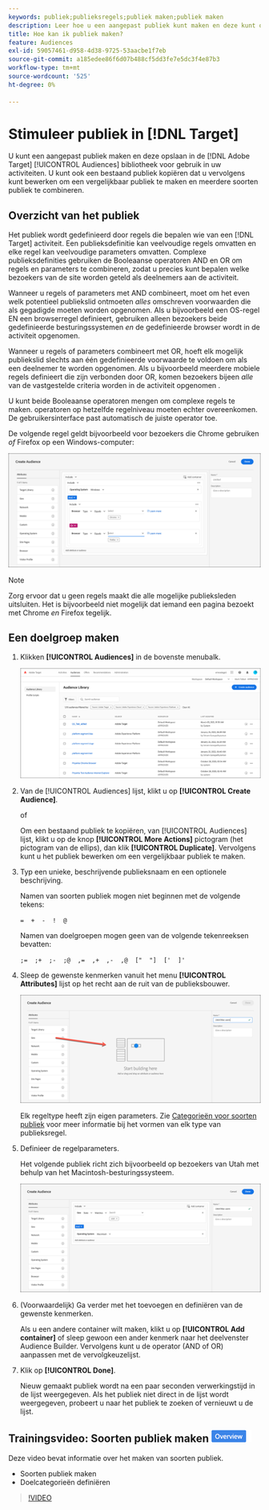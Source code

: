 ```yaml
---
keywords: publiek;publieksregels;publiek maken;publiek maken
description: Leer hoe u een aangepast publiek kunt maken en deze kunt opslaan in de [!DNL Adobe Target] [!UICONTROL Audiences] bibliotheek voor gebruik in activiteiten.
title: Hoe kan ik publiek maken?
feature: Audiences
exl-id: 59057461-d958-4d38-9725-53aacbe1f7eb
source-git-commit: a185edee86f6d07b488cf5dd3fe7e5dc3f4e87b3
workflow-type: tm+mt
source-wordcount: '525'
ht-degree: 0%

---
```


# Stimuleer publiek in [!DNL Target]

U kunt een aangepast publiek maken en deze opslaan in de [!DNL Adobe Target] [!UICONTROL Audiences] bibliotheek voor gebruik in uw activiteiten. U kunt ook een bestaand publiek kopiëren dat u vervolgens kunt bewerken om een vergelijkbaar publiek te maken en meerdere soorten publiek te combineren.

## Overzicht van het publiek

Het publiek wordt gedefinieerd door regels die bepalen wie van een [!DNL Target] activiteit. Een publieksdefinitie kan veelvoudige regels omvatten en elke regel kan veelvoudige parameters omvatten. Complexe publieksdefinities gebruiken de Booleaanse operatoren AND en OR om regels en parameters te combineren, zodat u precies kunt bepalen welke bezoekers van de site worden geteld als deelnemers aan de activiteit.

Wanneer u regels of parameters met AND combineert, moet om het even welk potentieel publiekslid ontmoeten *alles* omschreven voorwaarden die als gegadigde moeten worden opgenomen. Als u bijvoorbeeld een OS-regel EN een browserregel definieert, gebruiken alleen bezoekers beide gedefinieerde besturingssystemen *en* de gedefinieerde browser wordt in de activiteit opgenomen.

Wanneer u regels of parameters combineert met OR, hoeft elk mogelijk publiekslid slechts aan één gedefinieerde voorwaarde te voldoen om als een deelnemer te worden opgenomen. Als u bijvoorbeeld meerdere mobiele regels definieert die zijn verbonden door OR, komen bezoekers bijeen *alle* van de vastgestelde criteria worden in de activiteit opgenomen .

U kunt beide Booleaanse operatoren mengen om complexe regels te maken. operatoren op hetzelfde regelniveau moeten echter overeenkomen. De gebruikersinterface past automatisch de juiste operator toe.

De volgende regel geldt bijvoorbeeld voor bezoekers die Chrome gebruiken *of* Firefox op een Windows-computer:

![publiek maken](assets/audience_create.png)

>[!NOTE]
>
>Zorg ervoor dat u geen regels maakt die alle mogelijke publieksleden uitsluiten. Het is bijvoorbeeld niet mogelijk dat iemand een pagina bezoekt met Chrome *en* Firefox tegelijk.

## Een doelgroep maken

1. Klikken **[!UICONTROL Audiences]** in de bovenste menubalk.

   ![publiek_lijstafbeelding](assets/audiences_list.png)

1. Van de [!UICONTROL Audiences] lijst, klikt u op **[!UICONTROL Create Audience]**.

   of

   Om een bestaand publiek te kopiëren, van [!UICONTROL Audiences] lijst, klikt u op de knop **[!UICONTROL More Actions]** pictogram (het pictogram van de ellips), dan klik **[!UICONTROL Duplicate]**. Vervolgens kunt u het publiek bewerken om een vergelijkbaar publiek te maken.

1. Typ een unieke, beschrijvende publieksnaam en een optionele beschrijving.

   Namen van soorten publiek mogen niet beginnen met de volgende tekens:

   `=  +  -  !  @`

   Namen van doelgroepen mogen geen van de volgende tekenreeksen bevatten:

   `;=  ;+  ;-  ;@  ,=  ,+  ,-  ,@  ["  "]  ['  ]'`

1. Sleep de gewenste kenmerken vanuit het menu **[!UICONTROL Attributes]** lijst op het recht aan de ruit van de publieksbouwer.

   ![Kenmerken voor slepen en neerzetten](assets/drag-attribute.png)

   Elk regeltype heeft zijn eigen parameters. Zie [Categorieën voor soorten publiek](/help/main/c-target/c-audiences/c-target-rules/target-rules.md#concept_E3A77E42F1644503A829B5107B20880D) voor meer informatie bij het vormen van elk type van publieksregel.

1. Definieer de regelparameters.

   Het volgende publiek richt zich bijvoorbeeld op bezoekers van Utah met behulp van het Macintosh-besturingssysteem.

   ![Utah-/Macintosh-publiek](assets/adience-builder.png)

1. (Voorwaardelijk) Ga verder met het toevoegen en definiëren van de gewenste kenmerken.

   Als u een andere container wilt maken, klikt u op **[!UICONTROL Add container]** of sleep gewoon een ander kenmerk naar het deelvenster Audience Builder. Vervolgens kunt u de operator (AND of OR) aanpassen met de vervolgkeuzelijst.

1. Klik op **[!UICONTROL Done]**.

   Nieuw gemaakt publiek wordt na een paar seconden verwerkingstijd in de lijst weergegeven. Als het publiek niet direct in de lijst wordt weergegeven, probeert u naar het publiek te zoeken of vernieuwt u de lijst.

## Trainingsvideo: Soorten publiek maken ![Overzicht badge](/help/main/assets/overview.png)

Deze video bevat informatie over het maken van soorten publiek.

* Soorten publiek maken
* Doelcategorieën definiëren

>[!VIDEO](https://video.tv.adobe.com/v/17392)
